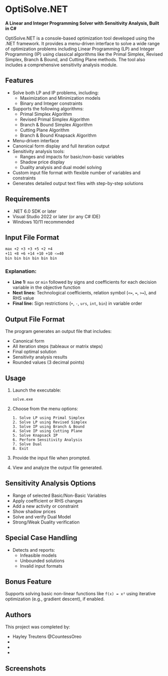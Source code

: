 # OptiSolve.NET

**A Linear and Integer Programming Solver with Sensitivity Analysis, Built in C#**

OptiSolve.NET is a console-based optimization tool developed using the .NET framework. It provides a menu-driven interface to solve a wide range of optimization problems including Linear Programming (LP) and Integer Programming (IP) using classical algorithms like the Primal Simplex, Revised Simplex, Branch & Bound, and Cutting Plane methods. The tool also includes a comprehensive sensitivity analysis module.

## Features

- Solve both LP and IP problems, including:
  - Maximization and Minimization models
  - Binary and Integer constraints
- Supports the following algorithms:
  - Primal Simplex Algorithm
  - Revised Primal Simplex Algorithm
  - Branch & Bound Simplex Algorithm
  - Cutting Plane Algorithm
  - Branch & Bound Knapsack Algorithm
- Menu-driven interface
- Canonical form display and full iteration output
- Sensitivity analysis tools:
  - Ranges and impacts for basic/non-basic variables
  - Shadow price display
  - Duality analysis and dual model solving
- Custom input file format with flexible number of variables and constraints
- Generates detailed output text files with step-by-step solutions

## Requirements

- .NET 6.0 SDK or later
- Visual Studio 2022 or later (or any C# IDE)
- Windows 10/11 recommended

## Input File Format
```bash
max +2 +3 +3 +5 +2 +4
+11 +8 +6 +14 +10 +10 <=40
bin bin bin bin bin bin
```

### Explanation:
- **Line 1:** `max` or `min` followed by signs and coefficients for each decision variable in the objective function
- **Next lines:** Technological coefficients, relation symbol (`<=`, `=`, `>=`), and RHS value
- **Final line:** Sign restrictions (`+`, `-`, `urs`, `int`, `bin`) in variable order

## Output File Format

The program generates an output file that includes:
- Canonical form
- All iteration steps (tableaux or matrix steps)
- Final optimal solution
- Sensitivity analysis results
- Rounded values (3 decimal points)

## Usage

1. Launch the executable:
    ```
    solve.exe
    ```

2. Choose from the menu options:
    ```
    1. Solve LP using Primal Simplex
    2. Solve LP using Revised Simplex
    3. Solve IP using Branch & Bound
    4. Solve IP using Cutting Plane
    5. Solve Knapsack IP
    6. Perform Sensitivity Analysis
    7. Solve Dual
    8. Exit
    ```

3. Provide the input file when prompted.
4. View and analyze the output file generated.

## Sensitivity Analysis Options

- Range of selected Basic/Non-Basic Variables
- Apply coefficient or RHS changes
- Add a new activity or constraint
- Show shadow prices
- Solve and verify Dual Model
- Strong/Weak Duality verification

## Special Case Handling

- Detects and reports:
  - Infeasible models
  - Unbounded solutions
  - Invalid input formats

## Bonus Feature

Supports solving basic non-linear functions like `f(x) = x²` using iterative optimization (e.g., gradient descent), if enabled.

## Authors

This project was completed by:
- Hayley Treutens @CountessOreo
- 
- 
- 

## Screenshots



